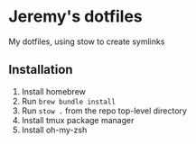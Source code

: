 # Jeremy's dotfiles

My dotfiles, using stow to create symlinks

## Installation

1. Install homebrew
2. Run `brew bundle install`
3. Run `stow .` from the repo top-level directory
4. Install tmux package manager
5. Install oh-my-zsh
